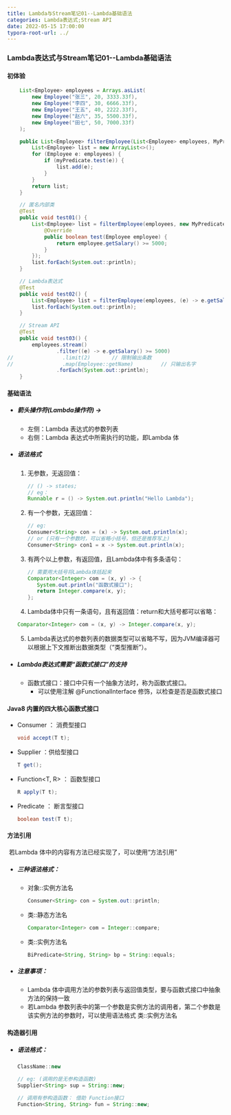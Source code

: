 ```yaml
---
title: Lambda与Stream笔记01--Lambda基础语法
categories: Lambda表达式;Stream API
date: 2022-05-15 17:00:00
typora-root-url: ../
---
```


### Lambda表达式与Stream笔记01--Lambda基础语法

#### 初体验

```java
    List<Employee> employees = Arrays.asList(
        new Employee("张三", 20, 3333.33f),
        new Employee("李四", 30, 6666.33f),
        new Employee("王五", 40, 2222.33f),
        new Employee("赵六", 35, 5500.33f),
        new Employee("田七", 50, 7000.33f)
    );

    public List<Employee> filterEmployee(List<Employee> employees, MyPredicate<Employee> myPredicate) {
        List<Employee> list = new ArrayList<>();
        for (Employee e: employees) {
            if (myPredicate.test(e)) {
                list.add(e);
            }
        }
        return list;
    }

    // 匿名内部类
    @Test
    public void test01() {
        List<Employee> list = filterEmployee(employees, new MyPredicate<Employee>() {
            @Override
            public boolean test(Employee employee) {
                return employee.getSalary() >= 5000;
            }
        });
        list.forEach(System.out::println);
    }

    // Lambda表达式
    @Test
    public void test02() {
        List<Employee> list = filterEmployee(employees, (e) -> e.getSalary() >= 5000);
        list.forEach(System.out::println);
    }

    // Stream API
    @Test
    public void test03() {
        employees.stream()
                .filter((e) -> e.getSalary() >= 5000)
//                .limit(2)       // 限制输出条数
//                .map(Employee::getName)         // 只输出名字
                .forEach(System.out::println);
    }
```

#### 基础语法

- ##### 箭头操作符(Lambda操作符) ->

  - 左侧：Lambda 表达式的参数列表
  - 右侧：Lambda 表达式中所需执行的功能，即Lambda 体

- ##### 语法格式

  1. 无参数，无返回值：

     ```java
     // () -> states;
     // eg：
     Runnable r = () -> System.out.println("Hello Lambda");
     ```

  2. 有一个参数，无返回值：

     ```java
     // eg:
     Consumer<String> con = (x) -> System.out.println(x);
     // or (只有一个参数时，可以省略小括号，但还是推荐写上)
     Consumer<String> con1 = x -> System.out.println(x);
     ```

  3. 有两个以上参数，有返回值，且Lambda体中有多条语句：

     ```java
     // 需要用大括号将Lambda体括起来
     Comparator<Integer> com = (x, y) -> {
     	System.out.println("函数式接口");
     	return Integer.compare(x, y);
     };
     ```

  4.  Lambda体中只有一条语句，且有返回值：return和大括号都可以省略：

     ```java
     Comparator<Integer> com = (x, y) -> Integer.compare(x, y);
     ```

  5. Lambda表达式的参数列表的数据类型可以省略不写，因为JVM编译器可以根据上下文推断出数据类型（“类型推断”）。

- ##### Lambda表达式需要“函数式接口”的支持

  - 函数式接口：接口中只有一个抽象方法时，称为函数式接口。
    - 可以使用注解 @FunctionalInterface 修饰，以检查是否是函数式接口

#### Java8 内置的四大核心函数式接口

- Consumer<T> ： 消费型接口

  ```java
  void accept(T t);
  ```

- Supplier<T> ：供给型接口

  ```java
  T get();
  ```

- Function<T, R> ： 函数型接口

  ```java
  R apply(T t);
  ```

- Predicate<T> ： 断言型接口

  ```java
  boolean test(T t);
  ```


#### 方法引用

​		若Lambda 体中的内容有方法已经实现了，可以使用“方法引用”

- ##### 三种语法格式：

  - 对象::实例方法名

    ```java
    Consumer<String> con = System.out::println;
    ```

  - 类::静态方法名

    ```java
    Comparator<Integer> com = Integer::compare;
    ```

  - 类::实例方法名

    ```java
    BiPredicate<String, String> bp = String::equals;
    ```

- ##### 注意事项：

  - Lambda 体中调用方法的参数列表与返回值类型，要与函数式接口中抽象方法的保持一致
  - 若Lambda 参数列表中的第一个参数是实例方法的调用者，第二个参数是该实例方法的参数时，可以使用语法格式 类::实例方法名

#### 构造器引用

- ##### 语法格式：

  ```java
  ClassName::new
  
  // eg: (调用的是无参构造函数)
  Supplier<String> sup = String::new;
  
  // 调用有参构造函数： 借助 Function接口
  Function<String, String> fun = String::new;
  ```

  
